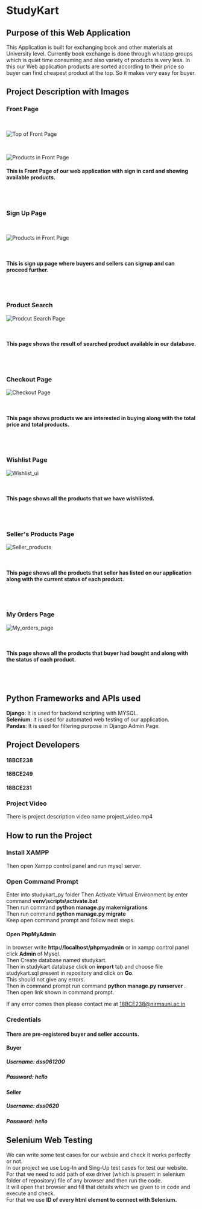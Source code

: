 # StudyKart
## Purpose of this Web Application

This Application is built for exchanging book and other materials at University level. Currently book exchange is done through whatapp groups which is quiet time consuming and also variety of products is very less. In this our Web application products are sorted according to their price so buyer can find cheapest product at the top. So it makes very easy for buyer.

## Project Description with Images

### Front Page

<br/>

![Top of Front Page](https://github.com/dss-0620/studykart_python/blob/master/Project_images/front_ui.png?raw=true)

<br/>

![Products in Front Page](https://github.com/dss-0620/studykart_python/blob/master/Project_images/products_ui.png?raw=true)

#### This is Front Page of our web application with sign in card and showing available products.

<br/> <br/>

### Sign Up Page

<br/>

![Products in Front Page](https://github.com/dss-0620/studykart_python/blob/master/Project_images/signup_ui.png?raw=true)

<br/>

#### This is sign up page where buyers and sellers can signup and can proceed further.

<br/> <br/>

### Product Search

![Prodcut Search Page](https://github.com/dss-0620/studykart_python/blob/master/Project_images/search_image.png?raw=true)

<br/>

#### This page shows the result of searched product available in our database.

<br/> <br/>

### Checkout Page

![Checkout Page](https://github.com/dss-0620/studykart_python/blob/master/Project_images/check_out_ui.png?raw=true)

<br/>

#### This page shows products we are interested in buying along with the total price and total products.

<br/> <br/>

### Wishlist Page

![Wishlist_ui](https://github.com/dss-0620/studykart_python/blob/master/Project_images/whishlist_ui.png?raw=true)

<br/>

#### This page shows all the products that we have wishlisted.

<br/> <br/>

### Seller's Products Page

![Seller_products](https://github.com/dss-0620/studykart_python/blob/master/Project_images/your_products.png?raw=true)

<br/>

#### This page shows all the products that seller has listed on our application along with the current status of each product.

<br/> <br/>

### My Orders Page

![My_orders_page](https://github.com/dss-0620/studykart_python/blob/master/Project_images/our_orders_ui.png?raw=true)

<br/>

#### This page shows all the products that buyer had bought and along with the status of each product.

<br/> <br/>

## Python Frameworks and APIs used

 <b>Django</b>: It is used for backend scripting with MYSQL.<br>
 <b>Selenium</b>: It is used for automated web testing of our application.<br>
 <b>Pandas</b>: It is used for filtering purpose in Django Admin Page.<br>

## Project Developers
#### 18BCE238
#### 18BCE249
#### 18BCE231

### Project Video
There is project description video name project_video.mp4

## How to run the Project
### Install XAMPP
Then open Xampp control panel and run mysql server.<br>
### Open Command Prompt
Enter into studykart_py folder
Then Activate Virtual Environment by enter command **venv\scripts\activate.bat**<br>
Then run command <b> python manage.py makemigrations </b> <br>
Then run command <b> python manage.py migrate </b> <br>
Keep open command prompt and follow next steps. <br>

#### Open PhpMyAdmin

In browser write <b>http://localhost/phpmyadmin</b> or in xampp control panel click <b> Admin </b> of Mysql. <br>
Then Create database named studykart. <br>
Then in studykart database click on <b>import</b> tab and choose file studykart.sql present in repository and click on <b>Go</b>. <br>
This should not give any errors. <br>
Then in command prompt run command <b> python manage.py runserver </b>. <br>
Then open link shown in command prompt. <br>

If any error comes then please contact me at 18BCE238@nirmauni.ac.in <br>
### Credentials
#### There are pre-registered buyer and seller accounts.
#### Buyer
##### Username: dss061200
##### Password: hello
#### Seller
##### Username: dss0620
##### Password: hello

## Selenium Web Testing
 We can write some test cases for our websie and check it works perfectly or not.<br>
 In our project we use Log-In and Sing-Up test cases for test our website.<br>
 For that we need to add path of exe driver (which is present in selenium folder of repository) file of any browser and then run the code.<br>
 It will open that browser and fill that details which we given to in code and execute and check. <br>
 For that we use <b>ID<b> of every html element to connect with Selenium.<br>


